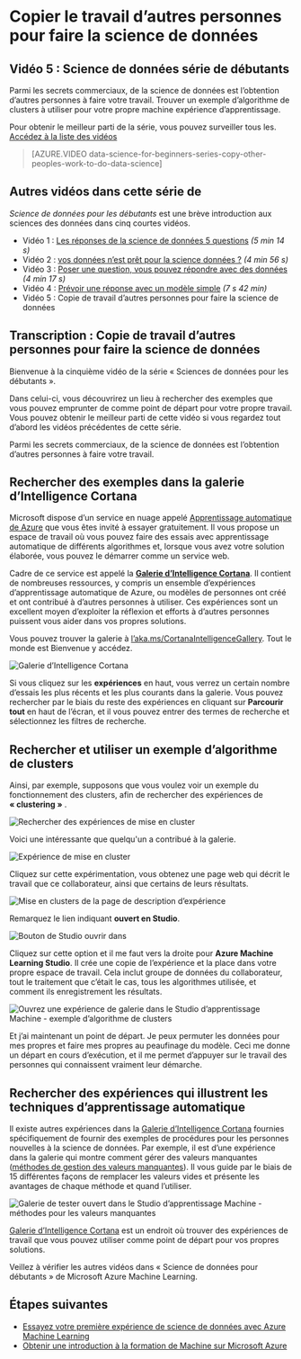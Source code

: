 <properties
   pageTitle="Copier les autres données science travail - exemple de machine d’apprentissage | Microsoft Azure"
   description="Les secrets commerciaux de la science des données : obtenir d’autres utilisateurs à effectuer votre travail pour vous. Voir des exemples dans la galerie de Cortana Analytique comme un exemple d’algorithme de clusters."
   keywords="exemples de données scientifiques, exemple d’apprentissage machine, algorithme, clustering exemple d’algorithme de clusters"
   services="machine-learning"
   documentationCenter="na"
   authors="cjgronlund"
   manager="jhubbard"
   editor="cjgronlund"/>

<tags
   ms.service="machine-learning"
   ms.devlang="na"
   ms.topic="article"
   ms.tgt_pltfrm="na"
   ms.workload="na"
   ms.date="10/20/2016"
   ms.author="cgronlun;garye"/>

# <a name="copy-other-peoples-work-to-do-data-science"></a>Copier le travail d’autres personnes pour faire la science de données

## <a name="video-5-data-science-for-beginners-series"></a>Vidéo 5 : Science de données série de débutants

Parmi les secrets commerciaux, de la science de données est l’obtention d’autres personnes à faire votre travail. Trouver un exemple d’algorithme de clusters à utiliser pour votre propre machine expérience d’apprentissage.

Pour obtenir le meilleur parti de la série, vous pouvez surveiller tous les. [Accédez à la liste des vidéos](#other-videos-in-this-series)

> [AZURE.VIDEO data-science-for-beginners-series-copy-other-peoples-work-to-do-data-science]

## <a name="other-videos-in-this-series"></a>Autres vidéos dans cette série de

*Science de données pour les débutants* est une brève introduction aux sciences des données dans cinq courtes vidéos.

  * Vidéo 1 : [Les réponses de la science de données 5 questions](machine-learning-data-science-for-beginners-the-5-questions-data-science-answers.md) *(5 min 14 s)*
  * Vidéo 2 : [vos données n’est prêt pour la science données ?](machine-learning-data-science-for-beginners-is-your-data-ready-for-data-science.md) *(4 min 56 s)*
  * Vidéo 3 : [Poser une question, vous pouvez répondre avec des données](machine-learning-data-science-for-beginners-ask-a-question-you-can-answer-with-data.md) *(4 min 17 s)*
  * Vidéo 4 : [Prévoir une réponse avec un modèle simple](machine-learning-data-science-for-beginners-predict-an-answer-with-a-simple-model.md) *(7 s 42 min)*
  * Vidéo 5 : Copie de travail d’autres personnes pour faire la science de données

## <a name="transcript-copy-other-peoples-work-to-do-data-science"></a>Transcription : Copie de travail d’autres personnes pour faire la science de données

Bienvenue à la cinquième vidéo de la série « Sciences de données pour les débutants ».

Dans celui-ci, vous découvrirez un lieu à rechercher des exemples que vous pouvez emprunter de comme point de départ pour votre propre travail. Vous pouvez obtenir le meilleur parti de cette vidéo si vous regardez tout d’abord les vidéos précédentes de cette série.

Parmi les secrets commerciaux, de la science de données est l’obtention d’autres personnes à faire votre travail.

## <a name="find-examples-in-the-cortana-intelligence-gallery"></a>Rechercher des exemples dans la galerie d’Intelligence Cortana

Microsoft dispose d’un service en nuage appelé [Apprentissage automatique de Azure]( https://azure.microsoft.com/services/machine-learning/) que vous êtes invité à essayer gratuitement. Il vous propose un espace de travail où vous pouvez faire des essais avec apprentissage automatique de différents algorithmes et, lorsque vous avez votre solution élaborée, vous pouvez le démarrer comme un service web.

Cadre de ce service est appelé la **[Galerie d’Intelligence Cortana](http://aka.ms/CortanaIntelligenceGallery)**. Il contient de nombreuses ressources, y compris un ensemble d’expériences d’apprentissage automatique de Azure, ou modèles de personnes ont créé et ont contribué à d’autres personnes à utiliser. Ces expériences sont un excellent moyen d’exploiter la réflexion et efforts à d’autres personnes puissent vous aider dans vos propres solutions.

Vous pouvez trouver la galerie à [l’aka.ms/CortanaIntelligenceGallery]( http://aka.ms/CortanaIntelligenceGallery). Tout le monde est Bienvenue y accédez.

![Galerie d’Intelligence Cortana](./media/machine-learning-data-science-for-beginners-copy-other-peoples-work-to-do-data-science/cortana-intelligence-gallery.png)

Si vous cliquez sur les **expériences** en haut, vous verrez un certain nombre d’essais les plus récents et les plus courants dans la galerie. Vous pouvez rechercher par le biais du reste des expériences en cliquant sur **Parcourir tout** en haut de l’écran, et il vous pouvez entrer des termes de recherche et sélectionnez les filtres de recherche.

## <a name="find-and-use-a-clustering-algorithm-example"></a>Rechercher et utiliser un exemple d’algorithme de clusters

Ainsi, par exemple, supposons que vous voulez voir un exemple du fonctionnement des clusters, afin de rechercher des expériences de **« clustering »** .

![Rechercher des expériences de mise en cluster](./media/machine-learning-data-science-for-beginners-copy-other-peoples-work-to-do-data-science/search-for-clustering-experiments.png)

Voici une intéressante que quelqu'un a contribué à la galerie.

![Expérience de mise en cluster](./media/machine-learning-data-science-for-beginners-copy-other-peoples-work-to-do-data-science/clustering-experiment.png)

Cliquez sur cette expérimentation, vous obtenez une page web qui décrit le travail que ce collaborateur, ainsi que certains de leurs résultats.

![Mise en clusters de la page de description d’expérience](./media/machine-learning-data-science-for-beginners-copy-other-peoples-work-to-do-data-science/clustering-experiment-description-page.png)

Remarquez le lien indiquant **ouvert en Studio**.

![Bouton de Studio ouvrir dans](./media/machine-learning-data-science-for-beginners-copy-other-peoples-work-to-do-data-science/open-in-studio.png)

Cliquez sur cette option et il me faut vers la droite pour **Azure Machine Learning Studio**. Il crée une copie de l’expérience et la place dans votre propre espace de travail. Cela inclut groupe de données du collaborateur, tout le traitement que c’était le cas, tous les algorithmes utilisée, et comment ils enregistrement les résultats.

![Ouvrez une expérience de galerie dans le Studio d’apprentissage Machine - exemple d’algorithme de clusters](./media/machine-learning-data-science-for-beginners-copy-other-peoples-work-to-do-data-science/cluster-experiment-open-in-studio.png)

Et j’ai maintenant un point de départ. Je peux permuter les données pour mes propres et faire mes propres au peaufinage du modèle. Ceci me donne un départ en cours d’exécution, et il me permet d’appuyer sur le travail des personnes qui connaissent vraiment leur démarche.

## <a name="find-experiments-that-demonstrate-machine-learning-techniques"></a>Rechercher des expériences qui illustrent les techniques d’apprentissage automatique

Il existe autres expériences dans la [Galerie d’Intelligence Cortana](http://aka.ms/CortanaIntelligenceGallery) fournies spécifiquement de fournir des exemples de procédures pour les personnes nouvelles à la science de données. Par exemple, il est d’une expérience dans la galerie qui montre comment gérer des valeurs manquantes ([méthodes de gestion des valeurs manquantes](https://gallery.cortanaintelligence.com/Experiment/Methods-for-handling-missing-values-1)). Il vous guide par le biais de 15 différentes façons de remplacer les valeurs vides et présente les avantages de chaque méthode et quand l’utiliser.

![Galerie de tester ouvert dans le Studio d’apprentissage Machine - méthodes pour les valeurs manquantes](./media/machine-learning-data-science-for-beginners-copy-other-peoples-work-to-do-data-science/experiment-methods-for-handling-missing-values.png)

[Galerie d’Intelligence Cortana](http://aka.ms/CortanaIntelligenceGallery) est un endroit où trouver des expériences de travail que vous pouvez utiliser comme point de départ pour vos propres solutions.

Veillez à vérifier les autres vidéos dans « Science de données pour débutants » de Microsoft Azure Machine Learning.


## <a name="next-steps"></a>Étapes suivantes

  * [Essayez votre première expérience de science de données avec Azure Machine Learning](machine-learning-create-experiment.md)
  * [Obtenir une introduction à la formation de Machine sur Microsoft Azure](machine-learning-what-is-machine-learning.md)
